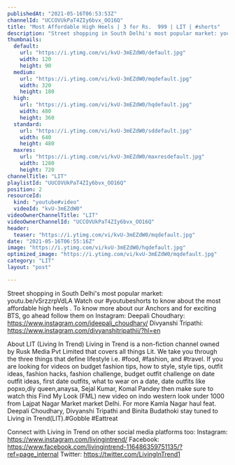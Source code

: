 ```yaml
---
publishedAt: "2021-05-16T06:53:53Z"
channelId: "UCCOVUkPaT4ZIy6bvx_OO16Q"
title: "Most Affordable High Heels | 3 for Rs.  999 | LIT | #shorts"
description: "Street shopping in South Delhi's most popular market: youtu.be/vSrzzrpVdLA\nWatch our #youtubeshorts to know about the most affordable high heels\n.\nTo know more about our Anchors and for exciting BTS, go ahead follow them on Instagram: \nDeepali Choudhary: https://www.instagram.com/ideepali_choudhary/ \nDivyanshi Tripathi: https://www.instagram.com/divyanshitripathii/?hl=en\n\n\nAbout LIT (Living In Trend)\nLiving in Trend is a non-fiction channel owned by Rusk Media Pvt Limited that covers all things Lit.  We take you through the three things that define lifestyle i.e. #food, #fashion, and #travel. If you are looking for videos on budget fashion tips, how to style, style tips, outfit ideas, fashion hacks, fashion challenge, budget outfit challenge on date outfit ideas, first date outfits, what to wear on a date, date outfits like popxo,diy queen,anaysa, Sejal Kumar, Komal Pandey then make sure to watch this Find My Look (FML) new video on indo western look under 1000 from Lajpat Nagar Market market Delhi. For more Kamla Nagar haul feat. Deepali Choudhary, Divyanshi Tripathi and Binita Budathoki stay tuned to Living in Trend(LIT).#Gobble #Eattreat\n\n\nConnect with Living in Trend on other social media platforms too: \nInstagram: https://www.instagram.com/livingintrend/ \nFacebook: https://www.facebook.com/livingintrend-116486359751135/?ref=page_internal \nTwitter: https://twitter.com/LivingInTrend1"
thumbnails:
  default:
    url: "https://i.ytimg.com/vi/kvU-3mEZdW0/default.jpg"
    width: 120
    height: 90
  medium:
    url: "https://i.ytimg.com/vi/kvU-3mEZdW0/mqdefault.jpg"
    width: 320
    height: 180
  high:
    url: "https://i.ytimg.com/vi/kvU-3mEZdW0/hqdefault.jpg"
    width: 480
    height: 360
  standard:
    url: "https://i.ytimg.com/vi/kvU-3mEZdW0/sddefault.jpg"
    width: 640
    height: 480
  maxres:
    url: "https://i.ytimg.com/vi/kvU-3mEZdW0/maxresdefault.jpg"
    width: 1280
    height: 720
channelTitle: "LIT"
playlistId: "UUCOVUkPaT4ZIy6bvx_OO16Q"
position: 2
resourceId:
  kind: "youtube#video"
  videoId: "kvU-3mEZdW0"
videoOwnerChannelTitle: "LIT"
videoOwnerChannelId: "UCCOVUkPaT4ZIy6bvx_OO16Q"
header:
  teaser: "https://i.ytimg.com/vi/kvU-3mEZdW0/mqdefault.jpg"
date: "2021-05-16T06:55:16Z"
image: "https://i.ytimg.com/vi/kvU-3mEZdW0/hqdefault.jpg"
optimized_image: "https://i.ytimg.com/vi/kvU-3mEZdW0/mqdefault.jpg"
category: "LIT"
layout: "post"

---
```

Street shopping in South Delhi's most popular market: youtu.be/vSrzzrpVdLA
Watch our #youtubeshorts to know about the most affordable high heels
.
To know more about our Anchors and for exciting BTS, go ahead follow them on Instagram: 
Deepali Choudhary: https://www.instagram.com/ideepali_choudhary/ 
Divyanshi Tripathi: https://www.instagram.com/divyanshitripathii/?hl=en


About LIT (Living In Trend)
Living in Trend is a non-fiction channel owned by Rusk Media Pvt Limited that covers all things Lit.  We take you through the three things that define lifestyle i.e. #food, #fashion, and #travel. If you are looking for videos on budget fashion tips, how to style, style tips, outfit ideas, fashion hacks, fashion challenge, budget outfit challenge on date outfit ideas, first date outfits, what to wear on a date, date outfits like popxo,diy queen,anaysa, Sejal Kumar, Komal Pandey then make sure to watch this Find My Look (FML) new video on indo western look under 1000 from Lajpat Nagar Market market Delhi. For more Kamla Nagar haul feat. Deepali Choudhary, Divyanshi Tripathi and Binita Budathoki stay tuned to Living in Trend(LIT).#Gobble #Eattreat


Connect with Living in Trend on other social media platforms too: 
Instagram: https://www.instagram.com/livingintrend/ 
Facebook: https://www.facebook.com/livingintrend-116486359751135/?ref=page_internal 
Twitter: https://twitter.com/LivingInTrend1